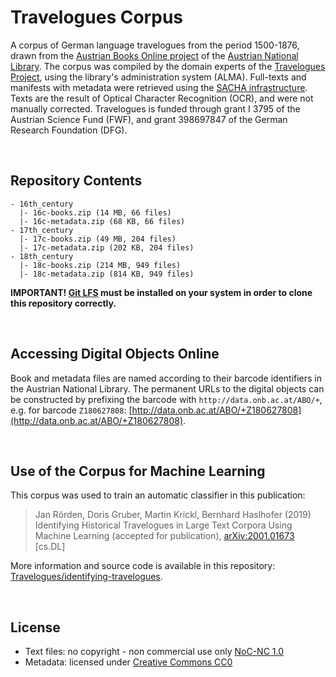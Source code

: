 # Travelogues Corpus

A corpus of German language travelogues from the period 1500-1876, drawn from the 
[Austrian Books Online project](https://www.onb.ac.at/digitale-bibliothek-kataloge/austrian-books-online-abo)
of the [Austrian National Library](https://www.onb.ac.at/). The corpus was compiled by the domain experts
of the [Travelogues Project](https://travelogues-project.info), using the library's administration system 
(ALMA). Full-texts and manifests with metadata were retrieved using the [SACHA infrastructure](http://iiif.onb.ac.at). 
Texts are the result of Optical Character Recognition (OCR), and were not manually corrected. Travelogues is funded
through grant I 3795 of the Austrian Science Fund (FWF), and grant 398697847 of the German Research Foundation
(DFG).

<br/>

## Repository Contents

``` 
- 16th_century
  |- 16c-books.zip (14 MB, 66 files)
  |- 16c-metadata.zip (68 KB, 66 files)
- 17th_century
  |- 17c-books.zip (49 MB, 204 files)
  |- 17c-metadata.zip (202 KB, 204 files)
- 18th_century
  |- 18c-books.zip (214 MB, 949 files)
  |- 18c-metadata.zip (814 KB, 949 files)
```

__IMPORTANT! [Git LFS](https://git-lfs.github.com/) must be installed on your system in order to clone this repository correctly.__

<br/>

## Accessing Digital Objects Online

Book and metadata files are named according to their barcode identifiers in the Austrian
National Library. The permanent URLs to the digital objects can be constructed by prefixing 
the barcode with `http://data.onb.ac.at/ABO/+`, e.g. for barcode `Z180627808`:
[http://data.onb.ac.at/ABO/+Z180627808](http://data.onb.ac.at/ABO/+Z180627808).

<br/>

## Use of the Corpus for Machine Learning

This corpus was used to train an automatic classifier in this publication:

> Jan Rörden, Doris Gruber, Martin Krickl, Bernhard Haslhofer (2019) 
> Identifying Historical Travelogues in Large Text Corpora Using Machine 
> Learning (accepted for publication), [arXiv:2001.01673](https://arxiv.org/abs/2001.01673) [cs.DL] 

More information and source code is available in this repository: [Travelogues/identifying-travelogues](https://github.com/Travelogues/identifying-travelogues).

<br/>

## License

- Text files: no copyright - non commercial use only [NoC-NC 1.0](https://rightsstatements.org/page/NoC-NC/1.0/)
- Metadata: licensed under [Creative Commons CC0](https://creativecommons.org/share-your-work/public-domain/cc0/)





